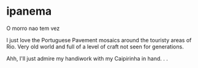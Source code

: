 ipanema
=======

O morro nao tem vez


I just love the Portuguese Pavement mosaics around the touristy areas of Rio. 
Very old world and full of a level of craft not seen for generations. 

Ahh, I'll just admire my handiwork with my Caipirinha in hand. . . 


